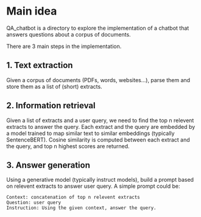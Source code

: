 # Main idea

QA_chatbot is a directory to explore the implementation of a chatbot that answers questions about a corpus of documents.

There are 3 main steps in the implementation.

## 1. Text extraction

Given a corpus of documents (PDFs, words, websites...), parse them and store them as a list of (short) extracts.

## 2. Information retrieval

Given a list of extracts and a user query, we need to find the top n relevent extracts to answer the query. Each extract and the query are embedded by a model trained to map similar text to similar embeddings (typically SentenceBERT). Cosine similarity is computed between each extract and the query, and top n highest scores are returned.

## 3. Answer generation

Using a generative model (typically instruct models), build a prompt based on relevent extracts to answer user query. A simple prompt could be:

```
Context: concatenation of top n relevent extracts
Question: user query
Instruction: Using the given context, answer the query.
```
